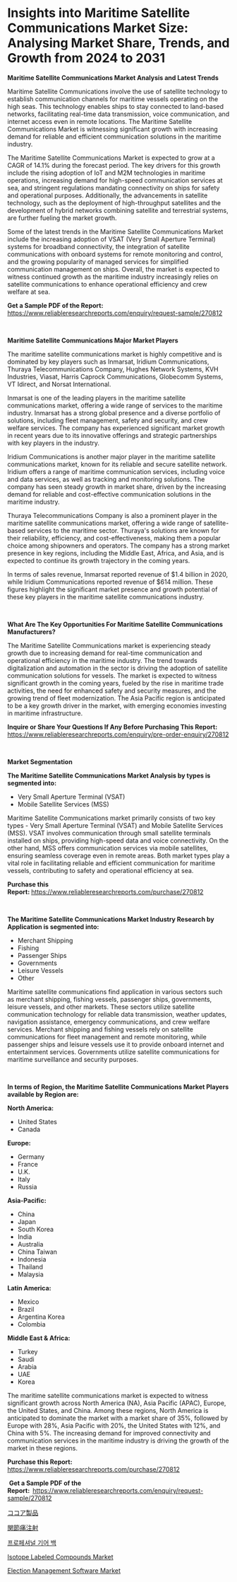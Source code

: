 <p><h1>Insights into Maritime Satellite Communications Market Size: Analysing Market Share, Trends, and Growth from 2024 to 2031</h1></p><p><strong>Maritime Satellite Communications Market Analysis and Latest Trends</strong></p>
<p><p>Maritime Satellite Communications involve the use of satellite technology to establish communication channels for maritime vessels operating on the high seas. This technology enables ships to stay connected to land-based networks, facilitating real-time data transmission, voice communication, and internet access even in remote locations. The Maritime Satellite Communications Market is witnessing significant growth with increasing demand for reliable and efficient communication solutions in the maritime industry.</p><p>The Maritime Satellite Communications Market is expected to grow at a CAGR of 14.1% during the forecast period. The key drivers for this growth include the rising adoption of IoT and M2M technologies in maritime operations, increasing demand for high-speed communication services at sea, and stringent regulations mandating connectivity on ships for safety and operational purposes. Additionally, the advancements in satellite technology, such as the deployment of high-throughput satellites and the development of hybrid networks combining satellite and terrestrial systems, are further fueling the market growth.</p><p>Some of the latest trends in the Maritime Satellite Communications Market include the increasing adoption of VSAT (Very Small Aperture Terminal) systems for broadband connectivity, the integration of satellite communications with onboard systems for remote monitoring and control, and the growing popularity of managed services for simplified communication management on ships. Overall, the market is expected to witness continued growth as the maritime industry increasingly relies on satellite communications to enhance operational efficiency and crew welfare at sea.</p></p>
<p><strong>Get a Sample PDF of the Report:&nbsp;</strong> <a href="https://www.reliableresearchreports.com/enquiry/request-sample/270812">https://www.reliableresearchreports.com/enquiry/request-sample/270812</a></p>
<p>&nbsp;</p>
<p><strong>Maritime Satellite Communications Major Market Players</strong></p>
<p><p>The maritime satellite communications market is highly competitive and is dominated by key players such as Inmarsat, Iridium Communications, Thuraya Telecommunications Company, Hughes Network Systems, KVH Industries, Viasat, Harris Caprock Communications, Globecomm Systems, VT Idirect, and Norsat International.</p><p>Inmarsat is one of the leading players in the maritime satellite communications market, offering a wide range of services to the maritime industry. Inmarsat has a strong global presence and a diverse portfolio of solutions, including fleet management, safety and security, and crew welfare services. The company has experienced significant market growth in recent years due to its innovative offerings and strategic partnerships with key players in the industry.</p><p>Iridium Communications is another major player in the maritime satellite communications market, known for its reliable and secure satellite network. Iridium offers a range of maritime communication services, including voice and data services, as well as tracking and monitoring solutions. The company has seen steady growth in market share, driven by the increasing demand for reliable and cost-effective communication solutions in the maritime industry.</p><p>Thuraya Telecommunications Company is also a prominent player in the maritime satellite communications market, offering a wide range of satellite-based services to the maritime sector. Thuraya's solutions are known for their reliability, efficiency, and cost-effectiveness, making them a popular choice among shipowners and operators. The company has a strong market presence in key regions, including the Middle East, Africa, and Asia, and is expected to continue its growth trajectory in the coming years.</p><p>In terms of sales revenue, Inmarsat reported revenue of $1.4 billion in 2020, while Iridium Communications reported revenue of $614 million. These figures highlight the significant market presence and growth potential of these key players in the maritime satellite communications industry.</p></p>
<p>&nbsp;</p>
<p><strong>What Are The Key Opportunities For Maritime Satellite Communications Manufacturers?</strong></p>
<p><p>The Maritime Satellite Communications market is experiencing steady growth due to increasing demand for real-time communication and operational efficiency in the maritime industry. The trend towards digitalization and automation in the sector is driving the adoption of satellite communication solutions for vessels. The market is expected to witness significant growth in the coming years, fueled by the rise in maritime trade activities, the need for enhanced safety and security measures, and the growing trend of fleet modernization. The Asia Pacific region is anticipated to be a key growth driver in the market, with emerging economies investing in maritime infrastructure.</p></p>
<p><strong>Inquire or Share Your Questions If Any Before Purchasing This Report:</strong> <a href="https://www.reliableresearchreports.com/enquiry/pre-order-enquiry/270812">https://www.reliableresearchreports.com/enquiry/pre-order-enquiry/270812</a></p>
<p>&nbsp;</p>
<p><strong>Market Segmentation</strong></p>
<p><strong>The Maritime Satellite Communications Market Analysis by types is segmented into:</strong></p>
<p><ul><li>Very Small Aperture Terminal (VSAT)</li><li>Mobile Satellite Services (MSS)</li></ul></p>
<p><p>Maritime Satellite Communications market primarily consists of two key types - Very Small Aperture Terminal (VSAT) and Mobile Satellite Services (MSS). VSAT involves communication through small satellite terminals installed on ships, providing high-speed data and voice connectivity. On the other hand, MSS offers communication services via mobile satellites, ensuring seamless coverage even in remote areas. Both market types play a vital role in facilitating reliable and efficient communication for maritime vessels, contributing to safety and operational efficiency at sea.</p></p>
<p><strong>Purchase this Report:&nbsp;</strong><a href="https://www.reliableresearchreports.com/purchase/270812">https://www.reliableresearchreports.com/purchase/270812</a></p>
<p>&nbsp;</p>
<p><strong>The Maritime Satellite Communications Market Industry Research by Application is segmented into:</strong></p>
<p><ul><li>Merchant Shipping</li><li>Fishing</li><li>Passenger Ships</li><li>Governments</li><li>Leisure Vessels</li><li>Other</li></ul></p>
<p><p>Maritime satellite communications find application in various sectors such as merchant shipping, fishing vessels, passenger ships, governments, leisure vessels, and other markets. These sectors utilize satellite communication technology for reliable data transmission, weather updates, navigation assistance, emergency communications, and crew welfare services. Merchant shipping and fishing vessels rely on satellite communications for fleet management and remote monitoring, while passenger ships and leisure vessels use it to provide onboard internet and entertainment services. Governments utilize satellite communications for maritime surveillance and security purposes.</p></p>
<p>&nbsp;</p>
<p><strong>In terms of Region, the Maritime Satellite Communications Market Players available by Region are:</strong></p>
<p>
    <p> <strong> North America: </strong>
        <ul>
            <li>United States</li>
            <li>Canada</li>
        </ul>
        </p> 
    <p> <strong> Europe: </strong>
        <ul>
            <li>Germany</li>
            <li>France</li>
            <li>U.K.</li>
            <li>Italy</li>
            <li>Russia</li>
        </ul>
        </p> 
    <p> <strong> Asia-Pacific: </strong>
        <ul>
            <li>China</li>
            <li>Japan</li>
            <li>South Korea</li>
            <li>India</li>
            <li>Australia</li>
            <li>China Taiwan</li>
            <li>Indonesia</li>
            <li>Thailand</li>
            <li>Malaysia</li>
        </ul>
        </p> 
    <p> <strong> Latin America: </strong>
        <ul>
            <li>Mexico</li>
            <li>Brazil</li>
            <li>Argentina Korea</li>
            <li>Colombia</li>
        </ul>
        </p> 
    <p> <strong> Middle East & Africa: </strong>
        <ul>
            <li>Turkey</li>
            <li>Saudi</li>
            <li>Arabia</li>
            <li>UAE</li>
            <li>Korea</li>
        </ul>
    </p>
    </p>
<p><p>The maritime satellite communications market is expected to witness significant growth across North America (NA), Asia Pacific (APAC), Europe, the United States, and China. Among these regions, North America is anticipated to dominate the market with a market share of 35%, followed by Europe with 28%, Asia Pacific with 20%, the United States with 12%, and China with 5%. The increasing demand for improved connectivity and communication services in the maritime industry is driving the growth of the market in these regions.</p></p>
<p><strong>Purchase this Report: </strong><a href="https://www.reliableresearchreports.com/purchase/270812">https://www.reliableresearchreports.com/purchase/270812</a></p>
<p>&nbsp;<strong>Get a Sample PDF of the Report:&nbsp;&nbsp;</strong><a href="https://www.reliableresearchreports.com/enquiry/request-sample/270812">https://www.reliableresearchreports.com/enquiry/request-sample/270812</a></p>
<p><strong></strong></p>
<p><p><a href="https://github.com/hwbcz413288296/Market-Research-Report-List-1/blob/main/7563322187004.md">ココア製品</a></p><p><a href="https://github.com/efcvopdgkdx128/Market-Research-Report-List-1/blob/main/8057521187003.md">関節痛注射</a></p><p><a href="https://github.com/bunxhcci35271755/Market-Research-Report-List-1/blob/main/2899962186968.md">프로페셔널 기어 백</a></p><p><a href="https://github.com/Chiragrp22/Market-Research-Report-List-3/blob/main/isotope-labeled-compounds-market.md">Isotope Labeled Compounds Market</a></p><p><a href="https://issuu.com/reportprime-2/docs/election-management-software-market-size-2030.pptx">Election Management Software Market</a></p></p>